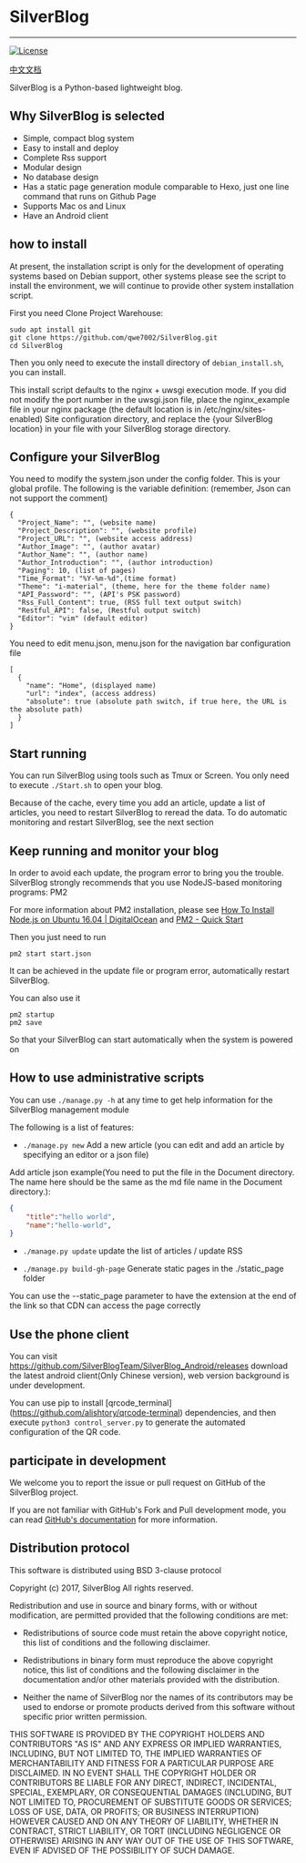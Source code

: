 # SilverBlog

***
[![License](https://img.shields.io/badge/License-BSD%203--Clause-blue.svg)](https://github.com/qwe7002/SilverBlog/blob/master/LICENSE)

[中文文档](https://github.com/SilverBlogTeam/SilverBlog/blob/master/README-zh.md)

SilverBlog is a Python-based lightweight blog.

## Why SilverBlog is selected

* Simple, compact blog system
* Easy to install and deploy
* Complete Rss support
* Modular design
* No database design
* Has a static page generation module comparable to Hexo, just one line command that runs on Github Page
* Supports Mac os and Linux
* Have an Android client

## how to install

At present, the installation script is only for the development of operating systems based on Debian support, other systems please see the script to install the environment, we will continue to provide other system installation script.

First you need Clone Project Warehouse:

```shell
sudo apt install git
git clone https://github.com/qwe7002/SilverBlog.git
cd SilverBlog
```

Then you only need to execute the install directory of `debian_install.sh`, you can install.

This install script defaults to the nginx + uwsgi execution mode. If you did not modify the port number in the uwsgi.json file, place the nginx_example file in your nginx package (the default location is in /etc/nginx/sites-enabled) Site configuration directory, and replace the {your SilverBlog location} in your file with your SilverBlog storage directory.

## Configure your SilverBlog

You need to modify the system.json under the config folder. This is your global profile. The following is the variable definition: (remember, Json can not support the comment)

```
{
  "Project_Name": "", (website name)
  "Project_Description": "", (website profile)
  "Project_URL": "", (website access address)
  "Author_Image": "", (author avatar)
  "Author_Name": "", (author name)
  "Author_Introduction": "", (author introduction)
  "Paging": 10, (list of pages)
  "Time_Format": "%Y-%m-%d",(time format)
  "Theme": "i-material", (theme, here for the theme folder name)
  "API_Password": "", (API's PSK password)
  "Rss_Full_Content": true, (RSS full text output switch)
  "Restful_API": false, (Restful output switch)
  "Editor": "vim" (default editor)
}
```
You need to edit menu.json, menu.json for the navigation bar configuration file

```
[
  {
    "name": "Home", (displayed name)
    "url": "index", (access address)
    "absolute": true (absolute path switch, if true here, the URL is the absolute path)
  }
]
```

## Start running

You can run SilverBlog using tools such as Tmux or Screen. You only need to execute `./Start.sh` to open your blog.

Because of the cache, every time you add an article, update a list of articles, you need to restart SilverBlog to reread the data. To do automatic monitoring and restart SilverBlog, see the next section

## Keep running and monitor your blog

In order to avoid each update, the program error to bring you the trouble. SilverBlog strongly recommends that you use NodeJS-based monitoring programs: PM2

For more information about PM2 installation, please see [How To Install Node.js on Ubuntu 16.04 | DigitalOcean](https://www.digitalocean.com/community/tutorials/how-to-install-node-js-on-ubuntu-16-04) and [PM2 - Quick Start](http://pm2.keymetrics.io/docs/usage/quick-start/)

Then you just need to run

```shell
pm2 start start.json
```

It can be achieved in the update file or program error, automatically restart SilverBlog.

You can also use it

```shell
pm2 startup
pm2 save
```

So that your SilverBlog can start automatically when the system is powered on

## How to use administrative scripts

You can use `./manage.py -h` at any time to get help information for the SilverBlog management module

The following is a list of features:

- `./manage.py new` Add a new article (you can edit and add an article by specifying an editor or a json file)

Add article json example(You need to put the file in the Document directory. The name here should be the same as the md file name in the Document directory.):

```json
{
	"title":"hello world",
	"name":"hello-world",
}
```

- `./manage.py update` update the list of articles / update RSS

- `./manage.py build-gh-page` Generate static pages in the ./static_page folder

You can use the --static_page parameter to have the extension at the end of the link so that CDN can access the page correctly

## Use the phone client

You can visit https://github.com/SilverBlogTeam/SilverBlog_Android/releases download the latest android client(Only Chinese version), web version background is under development.

You can use pip to install [qrcode_terminal] (https://github.com/alishtory/qrcode-terminal) dependencies, and then execute `python3 control_server.py` to generate the automated configuration of the QR code.

## participate in development

We welcome you to report the issue or pull request on GitHub of the SilverBlog project.

If you are not familiar with GitHub's Fork and Pull development mode, you can read [GitHub's documentation](https://help.github.com/articles/using-pull-requests) for more information.

## Distribution protocol

This software is distributed using BSD 3-clause protocol

Copyright (c) 2017, SilverBlog
All rights reserved.

Redistribution and use in source and binary forms, with or without
modification, are permitted provided that the following conditions are met:

* Redistributions of source code must retain the above copyright notice, this
  list of conditions and the following disclaimer.

* Redistributions in binary form must reproduce the above copyright notice,
  this list of conditions and the following disclaimer in the documentation
  and/or other materials provided with the distribution.

* Neither the name of SilverBlog nor the names of its
  contributors may be used to endorse or promote products derived from
  this software without specific prior written permission.

THIS SOFTWARE IS PROVIDED BY THE COPYRIGHT HOLDERS AND CONTRIBUTORS "AS IS"
AND ANY EXPRESS OR IMPLIED WARRANTIES, INCLUDING, BUT NOT LIMITED TO, THE
IMPLIED WARRANTIES OF MERCHANTABILITY AND FITNESS FOR A PARTICULAR PURPOSE ARE
DISCLAIMED. IN NO EVENT SHALL THE COPYRIGHT HOLDER OR CONTRIBUTORS BE LIABLE
FOR ANY DIRECT, INDIRECT, INCIDENTAL, SPECIAL, EXEMPLARY, OR CONSEQUENTIAL
DAMAGES (INCLUDING, BUT NOT LIMITED TO, PROCUREMENT OF SUBSTITUTE GOODS OR
SERVICES; LOSS OF USE, DATA, OR PROFITS; OR BUSINESS INTERRUPTION) HOWEVER
CAUSED AND ON ANY THEORY OF LIABILITY, WHETHER IN CONTRACT, STRICT LIABILITY,
OR TORT (INCLUDING NEGLIGENCE OR OTHERWISE) ARISING IN ANY WAY OUT OF THE USE
OF THIS SOFTWARE, EVEN IF ADVISED OF THE POSSIBILITY OF SUCH DAMAGE.
